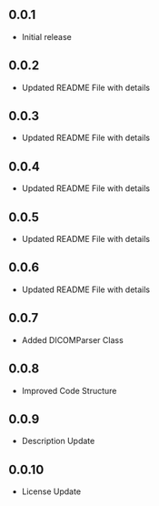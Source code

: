 ## 0.0.1

* Initial release

## 0.0.2

* Updated README File with details

## 0.0.3

* Updated README File with details

## 0.0.4

* Updated README File with details

## 0.0.5

* Updated README File with details

## 0.0.6

* Updated README File with details

## 0.0.7

* Added DICOMParser Class

## 0.0.8

* Improved Code Structure

## 0.0.9

* Description Update

## 0.0.10

* License Update